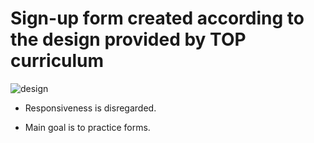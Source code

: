 # Sign-up form created according to the design provided by TOP curriculum 

![design](https://cdn.statically.io/gh/TheOdinProject/curriculum/afdbabfab03fbc34783c6b6f3920aba4a4d3b935/intermediate_html_css/forms/project_sign_up_form/imgs/sign-up-form.png)

* Responsiveness is disregarded. 

* Main goal is to practice forms. 
